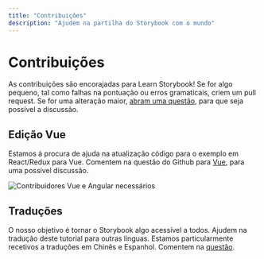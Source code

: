 ```yaml
---
title: "Contribuições"
description: "Ajudem na partilha do Storybook com o mundo"
---
```


# Contribuições

As contribuições são encorajadas para Learn Storybook! Se for algo pequeno, tal como falhas na pontuação ou erros gramaticais, criem um pull request. Se for uma alteração maior, [abram uma questão](https://github.com/hichroma/learnstorybook.com/issues), para que seja possível a discussão. 


## Edição Vue

Estamos á procura de ajuda na atualização código para o exemplo em React/Redux para Vue. Comentem na questão do Github para [Vue](https://github.com/hichroma/learnstorybook.com/issues/1), para uma possível discussão.

![Contribuidores Vue e Angular necessários](/logos-angular-vue.png)

## Traduções 

O nosso objetivo é tornar o Storybook algo acessível a todos. Ajudem na tradução deste tutorial para outras línguas. Estamos particularmente recetivos a traduções em Chinês e Espanhol. 
Comentem na [questão](https://github.com/hichroma/learnstorybook.com/issues/3).